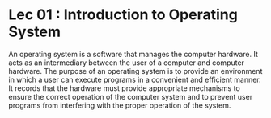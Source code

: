 <h1> <span>Lec 01 : </span>Introduction to Operating System </h1>
<p>An operating system is a software that manages the computer hardware. It acts as an intermediary between the user of a computer and computer hardware. The purpose of an operating system is to provide an environment in which a user can execute programs in a convenient and efficient manner. It records that the hardware must provide appropriate mechanisms to ensure the correct operation of the computer system and to prevent user programs from interfering with the proper operation of the system.</p>